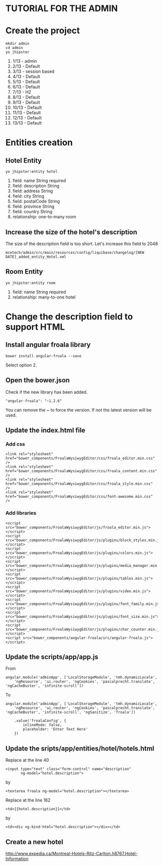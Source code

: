 TUTORIAL FOR THE ADMIN
==========================

# Create the project

    mkdir admin
    cd admin
    yo jhipster

1. 1/13 - admin
1. 2/13 - Default
1. 3/13 - session based
1. 4/13 - Default
1. 5/13 - Default
1. 6/13 - Default
1. 7/13 - H2
1. 8/13 - Default
1. 9/13 - Default
1. 10/13 - Default
1. 11/13 - Default
1. 12/13 - Default
1. 13/13 - Default

# Entities creation

## Hotel Entity

    yo jhipster:entity hotel

1. field: name String required
1. field: description String
1. field: address String 
1. field: city String 
1. field: postalCode String 
1. field: province String 
1. field: country String 
1. relationship: one-to-many room

## Increase the size of the hotel's description

The size of the description field is too short. Let's increase this field to 2048

    mcetech/admin/src/main/resources/config/liquibase/changelog/[NEW DATE]_added_entity_Hotel.xml

## Room Entity

    yo jhipster:entity room
    
1. field: name String required
1. relationship: many-to-one hotel
    
# Change the description field to support HTML

## Install angular froala library

    bower install angular-froala --save

Select option 2. 

## Open the bower.json

Check if the new library has been added. 

    "angular-froala": "~1.2.6"

You can remove the ~ to force the version. If not the latest version will be used.





## Update the index.html file

### Add css

    <link rel="stylesheet" href="bower_components/FroalaWysiwygEditor/css/froala_editor.min.css" />
    <link rel="stylesheet" href="bower_components/FroalaWysiwygEditor/css/froala_content.min.css" />
    <link rel="stylesheet" href="bower_components/FroalaWysiwygEditor/css/froala_style.min.css" />
    <link rel="stylesheet" href="bower_components/FroalaWysiwygEditor/css/font-awesome.min.css" />

### Add libraries

    <script src="bower_components/FroalaWysiwygEditor/js/froala_editor.min.js"></script>
    <script src="bower_components/FroalaWysiwygEditor/js/plugins/block_styles.min.js"></script>
    <script src="bower_components/FroalaWysiwygEditor/js/plugins/colors.min.js"></script>
    <script src="bower_components/FroalaWysiwygEditor/js/plugins/media_manager.min.js"></script>
    <script src="bower_components/FroalaWysiwygEditor/js/plugins/tables.min.js"></script>
    <script src="bower_components/FroalaWysiwygEditor/js/plugins/video.min.js"></script>
    <script src="bower_components/FroalaWysiwygEditor/js/plugins/font_family.min.js"></script>
    <script src="bower_components/FroalaWysiwygEditor/js/plugins/font_size.min.js"></script>
    <script src="bower_components/FroalaWysiwygEditor/js/plugins/char_counter.min.js"></script>
    <script src="bower_components/angular-froala/src/angular-froala.js"></script>

## Update the scripts/app/app.js
 
From
    
    angular.module('adminApp', ['LocalStorageModule', 'tmh.dynamicLocale',
        'ngResource', 'ui.router', 'ngCookies', 'pascalprecht.translate', 'ngCacheBuster', 'infinite-scroll'])

To

    angular.module('adminApp', ['LocalStorageModule', 'tmh.dynamicLocale',
        'ngResource', 'ui.router', 'ngCookies', 'pascalprecht.translate', 'ngCacheBuster', 'infinite-scroll', 'ngSanitize', 'froala'])
    
        .value('froalaConfig', {
            inlineMode: false,
            placeholder: 'Enter Text Here'
        })


## Update the sripts/app/entities/hotel/hotels.html

Replace at the line 40

    <input type="text" class="form-control" name="description"
           ng-model="hotel.description">

by

    <textarea froala ng-model="hotel.description"></textarea>
    
    
Replace at the line 162

    <td>{{hotel.description}}</td>
    
by

    <td><div ng-bind-html="hotel.description"></div></td>
    
    
    
## Create a new hotel

http://www.expedia.ca/Montreal-Hotels-Ritz-Carlton.h8767.Hotel-Information
    
    
    
 
